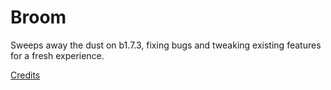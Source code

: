 # Broom

Sweeps away the dust on b1.7.3, fixing bugs and tweaking existing features for a fresh experience.

[Credits](CREDITS.md)
